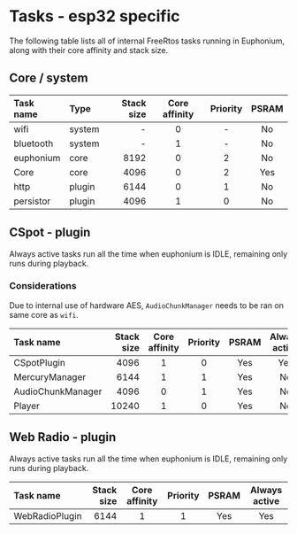# Tasks - esp32 specific

The following table lists all of internal FreeRtos tasks running in Euphonium, along with their core affinity and stack size.

## Core / system

| Task name | Type   | Stack size | Core affinity | Priority | PSRAM |
|:----------|:-------|-----------:|:-------------:|:--------:|:-----:|
| wifi      | system |          - |       0       |    -     |  No   |
| bluetooth | system |          - |       1       |    -     |  No   |
| euphonium | core   |       8192 |       0       |    2     |  No   |
| Core      | core   |       4096 |       0       |    2     |  Yes  |
| http      | plugin |       6144 |       0       |    1     |  No   |
| persistor | plugin |       4096 |       1       |    0     |  No   |

## CSpot - plugin
Always active tasks run all the time when euphonium is IDLE, remaining only runs during playback.

### Considerations
Due to internal use of hardware AES, `AudioChunkManager` needs to be ran on same core as `wifi`.

| Task name         | Stack size | Core affinity | Priority | PSRAM | Always active |
|:------------------|-----------:|:-------------:|:--------:|:-----:|:-------------:|
| CSpotPlugin       |       4096 |       1       |    0     |  Yes  |      Yes      |
| MercuryManager    |       6144 |       1       |    1     |  Yes  |      No       |
| AudioChunkManager |       4096 |       0       |    1     |  Yes  |      No       |
| Player            |      10240 |       1       |    0     |  Yes  |      No       |

## Web Radio - plugin
Always active tasks run all the time when euphonium is IDLE, remaining only runs during playback.

| Task name      | Stack size | Core affinity | Priority | PSRAM | Always active |
|:---------------|-----------:|:-------------:|:--------:|:-----:|:-------------:|
| WebRadioPlugin |       6144 |       1       |    1     |  Yes  |      Yes      |

